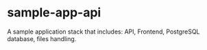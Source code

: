 # sample-app-api
A sample application stack that includes: API, Frontend, PostgreSQL database, files handling.
